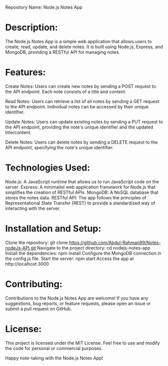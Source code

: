 Repository Name: Node.js Notes App

# Description:
The Node.js Notes App is a simple web application that allows users to create, read, update, and delete notes. It is built using Node.js, Express, and MongoDB, providing a RESTful API for managing notes.

# Features:

Create Notes: Users can create new notes by sending a POST request to the API endpoint. Each note consists of a title and content.

Read Notes: Users can retrieve a list of all notes by sending a GET request to the API endpoint. Individual notes can be accessed by their unique identifier.

Update Notes: Users can update existing notes by sending a PUT request to the API endpoint, providing the note's unique identifier and the updated title/content.

Delete Notes: Users can delete notes by sending a DELETE request to the API endpoint, specifying the note's unique identifier.

# Technologies Used:

Node.js: A JavaScript runtime that allows us to run JavaScript code on the server.
Express: A minimalist web application framework for Node.js that simplifies the creation of RESTful APIs.
MongoDB: A NoSQL database that stores the notes data.
RESTful API: The app follows the principles of Representational State Transfer (REST) to provide a standardized way of interacting with the server.

# Installation and Setup:

Clone the repository: git clone https://github.com/Abdul-Rahman99/Notes-nodeJs-API.git
Navigate to the project directory: cd nodejs-notes-app
Install the dependencies: npm install
Configure the MongoDB connection in the config.js file.
Start the server: npm start
Access the app at http://localhost:3000

# Contributing:
Contributions to the Node.js Notes App are welcome! If you have any suggestions, bug reports, or feature requests, please open an issue or submit a pull request on GitHub.

# License:
This project is licensed under the MIT License. Feel free to use and modify the code for personal or commercial purposes.

Happy note-taking with the Node.js Notes App!
